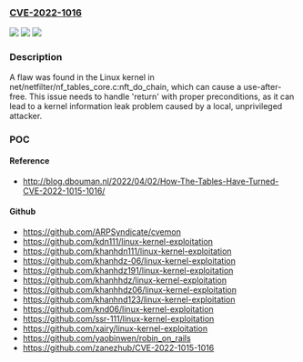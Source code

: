 ### [CVE-2022-1016](https://cve.mitre.org/cgi-bin/cvename.cgi?name=CVE-2022-1016)
![](https://img.shields.io/static/v1?label=Product&message=Kernel&color=blue)
![](https://img.shields.io/static/v1?label=Version&message=%3D%20Affects%20v3.13-rc1%20and%20later%2C%20Fixed%20in%20v5.18-rc1%20&color=brighgreen)
![](https://img.shields.io/static/v1?label=Vulnerability&message=CWE-824%20-%20Access%20of%20Uninitialized%20Pointer.&color=brighgreen)

### Description

A flaw was found in the Linux kernel in net/netfilter/nf_tables_core.c:nft_do_chain, which can cause a use-after-free. This issue needs to handle 'return' with proper preconditions, as it can lead to a kernel information leak problem caused by a local, unprivileged attacker.

### POC

#### Reference
- http://blog.dbouman.nl/2022/04/02/How-The-Tables-Have-Turned-CVE-2022-1015-1016/

#### Github
- https://github.com/ARPSyndicate/cvemon
- https://github.com/kdn111/linux-kernel-exploitation
- https://github.com/khanhdn111/linux-kernel-exploitation
- https://github.com/khanhdz-06/linux-kernel-exploitation
- https://github.com/khanhdz191/linux-kernel-exploitation
- https://github.com/khanhhdz/linux-kernel-exploitation
- https://github.com/khanhhdz06/linux-kernel-exploitation
- https://github.com/khanhnd123/linux-kernel-exploitation
- https://github.com/knd06/linux-kernel-exploitation
- https://github.com/ssr-111/linux-kernel-exploitation
- https://github.com/xairy/linux-kernel-exploitation
- https://github.com/yaobinwen/robin_on_rails
- https://github.com/zanezhub/CVE-2022-1015-1016

